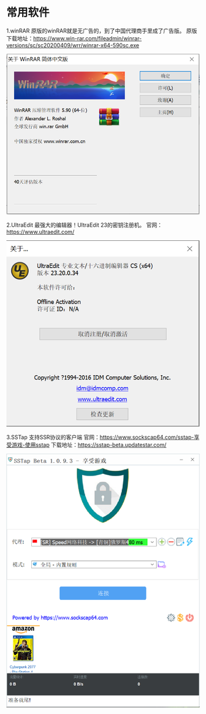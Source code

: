 # 常用软件
1.winRAR
 原版的winRAR就是无广告的，到了中国代理商手里成了广告版。
 原版下载地址：https://www.win-rar.com/fileadmin/winrar-versions/sc/sc20200409/wrr/winrar-x64-590sc.exe
 
 ![Alt text](https://github.com/safesword/soft/blob/main/picture/1.png)
 
2.UltraEdit
 最强大的编辑器！UltraEdit 23的密钥注册机。
 官网： https://www.ultraedit.com/
 
![Alt text](https://github.com/safesword/soft/blob/main/picture/2.png)

3.SSTap
  支持SSR协议的客户端
  官网：https://www.sockscap64.com/sstap-享受游戏-使用sstap
  下载地址：https://sstap-beta.updatestar.com/
  
![Alt text](https://github.com/safesword/soft/blob/main/picture/3.png)

